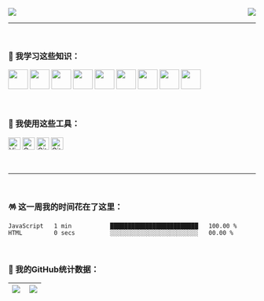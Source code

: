 <p>
  <a href="https://count.getloli.com/"><img src="https://count.getloli.com/get/@Turing-bot?theme=asoul"></a>
  <img src="https://weather-icon.journeyad.repl.co/@zhengzhou?v=1" align="right">
</p>

---

</br>

### 🐻 我学习这些知识：
<p>
  <img src="https://cdn.jsdelivr.net/gh/devicons/devicon/icons/html5/html5-original.svg" width='40px' />
  <img src="https://cdn.jsdelivr.net/gh/devicons/devicon/icons/css3/css3-original.svg" width='40px'/>
  <img src="https://cdn.jsdelivr.net/gh/devicons/devicon/icons/javascript/javascript-original.svg" width='40px'/>
  <img src="https://cdn.jsdelivr.net/gh/devicons/devicon/icons/jquery/jquery-original.svg" width='40px'/>
  <img src="https://cdn.jsdelivr.net/gh/devicons/devicon/icons/git/git-original.svg" width='40px'/>
  <img src="https://cdn.jsdelivr.net/gh/devicons/devicon/icons/nodejs/nodejs-original.svg" width='40px'/>
  <img src="https://cdn.jsdelivr.net/gh/devicons/devicon/icons/vuejs/vuejs-original.svg" width='40px'/>
  <img src="https://cdn.jsdelivr.net/gh/devicons/devicon/icons/react/react-original.svg" width='40px'/>
  <img src="https://cdn.jsdelivr.net/gh/devicons/devicon/icons/typescript/typescript-original.svg" width='40px'/>

<!--
  <img alt="html5" src="https://img.shields.io/badge/HTML5-E34F26?style=for-the-badge&logo=html5&logoColor=white" />
  <img alt="CSS3" src="https://img.shields.io/badge/CSS3-1572B6?style=for-the-badge&logo=CSS3&logoColor=white" />
  <img alt="JavaScript" src="https://img.shields.io/badge/JavaScript-F7DF1E?style=for-the-badge&logo=JavaScript&logoColor=white" />
  <img alt="jQuery" src="https://img.shields.io/badge/jQuery-0769AD?style=for-the-badge&logo=jQuery&logoColor=white" />
  <img alt="git" src="https://img.shields.io/badge/Git-F05032?style=for-the-badge&logo=git&logoColor=white" />
  <img alt="Node.js" src="https://img.shields.io/badge/Node.js-43853d?style=for-the-badge&logo=Node.js&logoColor=white" />
  <img alt="Vue.js" src="https://img.shields.io/badge/Vue.js-4FC08D?style=for-the-badge&logo=Vue.js&logoColor=white" />
-->
  
</p>

</br>

### 🔮 我使用这些工具：
<p>
  <img alt="Visual Studio Code" src="https://img.shields.io/badge/Visual Studio Code-007ACC?&style=flat&logo=Visual Studio Code&logoColor=white" height='25'/>
  <img alt="Google Chrome" src="https://img.shields.io/badge/Google Chrome-4285F4?&style=flat&logo=Google Chrome&logoColor=white" height='25'/>
  <img alt="Github" src="https://img.shields.io/badge/GitHub-181717?&style=flat&logo=Github&logoColor=white" height='25'/>
  <img alt="Gitee" src="https://img.shields.io/badge/Gitee-C71D23?&style=flat&logo=Gitee&logoColor=white" height='25'/>
</p>

</br>

---

</br>

### 🪅 这一周我的时间花在了这里：
<!--START_SECTION:waka-->

```text
JavaScript   1 min           █████████████████████████   100.00 %
HTML         0 secs          ░░░░░░░░░░░░░░░░░░░░░░░░░   00.00 %
```

<!--END_SECTION:waka-->

</br>

### 🌟 我的GitHub统计数据：
| <a href="https://github.com/anuraghazra/github-readme-stats" target="_blank"><img align="left" src="https://github-readme-stats-zhangwenqing.vercel.app/api?username=Turing-bot&show_icons=true&include_all_commits=true&theme=vue&locale=cn&hide_border=true" /></a> | <a href="https://github.com/anuraghazra/github-readme-stats" target="_blank"><img  src="https://github-readme-stats-zhangwenqing.vercel.app/api/top-langs/?username=Turing-bot&theme=vue&locale=cn&layout=compact&hide_border=true" /></a> |
|---|---|

